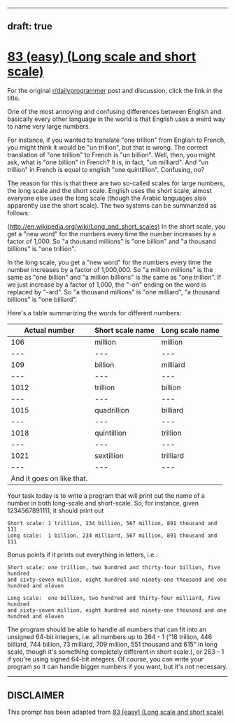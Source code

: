 ---
draft: true
----

# [83 (easy) (Long scale and short scale)](https://www.reddit.com/r/dailyprogrammer/comments/xdwyb/7302012_challenge_83_easy_long_scale_and_short/)

For the original [r/dailyprogrammer](https://www.reddit.com/r/dailyprogrammer/) post and discussion, click the link in the title.

One of the most annoying and confusing differences between English and basically every other language in the world is that English uses a weird way to name very large numbers. 

For instance, if you wanted to translate "one trillion" from English to French, you might think it would be "un trillion", but that is wrong. The correct translation of "one trillion" to French is "un billion". Well, then, you might ask, what is "one billion" in French? It is, in fact, "un milliard". And "un trillion" in French is equal to english "one quintillion". Confusing, no?

The reason for this is that there are two so-called scales for large numbers, the long scale and the short scale. English uses the short scale, almost everyone else uses the long scale (though the Arabic languages also apparently use the short scale). The two systems can be summarized as follows:

(http://en.wikipedia.org/wiki/Long_and_short_scales)
In the short scale, you get a "new word" for the numbers every time the number increases by a factor of 1,000. So "a thousand millions" is "one billion" and "a thousand billions" is "one trillion".

In the long scale, you get a "new word" for the numbers every time the number increases by a factor of 1,000,000. So "a million millions" is the same as "one billion" and "a million billions" is the same as "one trillion". If we just increase by a factor of 1,000, the "-on" ending on the word is replaced by "-ard". So "a thousand millions" is "one milliard", "a thousand billions" is "one billiard".

Here's a table summarizing the words for different numbers: 


|Actual number|Short scale name|Long scale name|
| --- | --- | --- |
|106|million|million|
| --- | --- | --- |
|109|billion|milliard|
| --- | --- | --- |
|1012|trillion|billion|
| --- | --- | --- |
|1015|quadrillion|billiard|
| --- | --- | --- |
|1018|quintillion|trillion|
| --- | --- | --- |
|1021|sextillion|trilliard|
| --- | --- | --- |
|And it goes on like that. 

Your task today is to write a program that will print out the name of a number in both long-scale and short-scale. So, for instance, given 1234567891111, it should print out 


```
Short scale: 1 trillion, 234 billion, 567 million, 891 thousand and 111
Long scale:  1 billion, 234 milliard, 567 million, 891 thousand and 111
```
Bonus points if it prints out everything in letters, i.e.:


```
Short scale: one trillion, two hundred and thirty-four billion, five hundred
and sixty-seven million, eight hundred and ninety-one thousand and one
hundred and eleven

Long scale:  one billion, two hundred and thirty-four milliard, five hundred
and sixty-seven million, eight hundred and ninety-one thousand and one
hundred and eleven
```
The program should be able to handle all numbers that can fit into an unsigned 64-bit integers, i.e. all numbers up to 264 - 1 ("18 trillion, 446 billiard, 744 billion, 73 milliard, 709 million, 551 thousand and 615" in long scale, though it's something completely different in short scale.), or 263 - 1 if you're using signed 64-bit integers. Of course, you can write your program so it can handle bigger numbers if you want, but it's not necessary. 


----
## **DISCLAIMER**
This prompt has been adapted from [83 [easy] (Long scale and short scale)](https://www.reddit.com/r/dailyprogrammer/comments/xdwyb/7302012_challenge_83_easy_long_scale_and_short/
)
